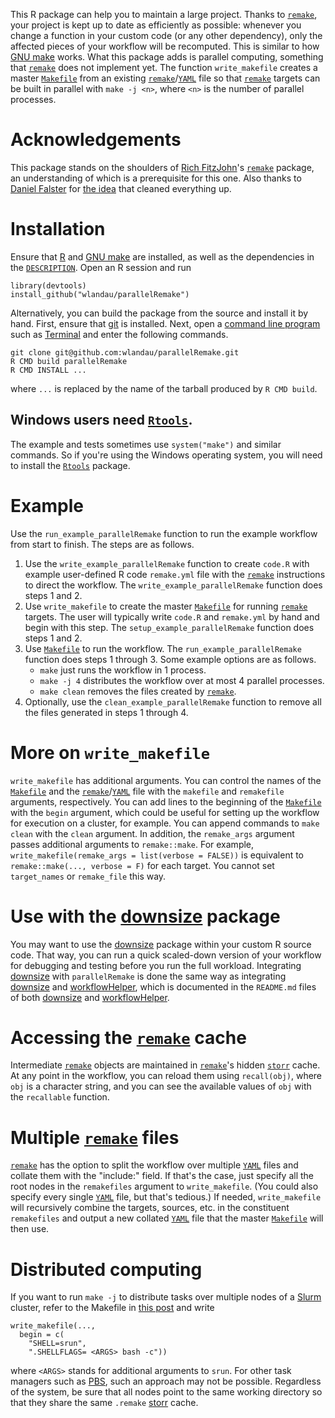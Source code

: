 This R package can help you to maintain a large project. Thanks to [`remake`](https://github.com/richfitz/remake), your project is kept up to date as efficiently as possible: whenever you change a function in your custom code (or any other dependency), only the affected pieces of your workflow will be recomputed. This is similar to how [GNU make](https://www.gnu.org/software/make/) works. What this package adds is parallel computing, something that [`remake`](https://github.com/richfitz/remake) does not implement yet. The function `write_makefile` creates a master [`Makefile`](https://www.gnu.org/software/make/) from an existing [`remake`](https://github.com/richfitz/remake)/[`YAML`](http://yaml.org/) file so that [`remake`](https://github.com/richfitz/remake) targets can be built in parallel with `make -j <n>`, where `<n>` is the number of parallel processes.



# Acknowledgements

This package stands on the shoulders of [Rich FitzJohn](https://richfitz.github.io/)'s [`remake`](https://github.com/richfitz/remake) package, an understanding of which is a prerequisite for this one. Also thanks to [Daniel Falster](http://danielfalster.com/) for [the idea](https://github.com/richfitz/remake/issues/84) that cleaned everything up.

# Installation

Ensure that [R](https://www.r-project.org/) and [GNU make](https://www.gnu.org/software/make/) are installed, as well as the dependencies in the [`DESCRIPTION`](https://github.com/wlandau/parallelRemake/blob/master/DESCRIPTION). Open an R session and run 

```
library(devtools)
install_github("wlandau/parallelRemake")
```

Alternatively, you can build the package from the source and install it by hand. First, ensure that [git](https://git-scm.com/) is installed. Next, open a [command line program](http://linuxcommand.org/) such as [Terminal](https://en.wikipedia.org/wiki/Terminal_%28OS_X%29) and enter the following commands.

```
git clone git@github.com:wlandau/parallelRemake.git
R CMD build parallelRemake
R CMD INSTALL ...
```

where `...` is replaced by the name of the tarball produced by `R CMD build`.

## Windows users need [`Rtools`](https://github.com/stan-dev/rstan/wiki/Install-Rtools-for-Windows).

The example and tests sometimes use `system("make")` and similar commands. So if you're using the Windows operating system, you will need to install the [`Rtools`](https://github.com/stan-dev/rstan/wiki/Install-Rtools-for-Windows) package.

# Example

Use the `run_example_parallelRemake` function to run the example workflow from start to finish. The steps are as follows.

1. Use the `write_example_parallelRemake` function to create `code.R` with example user-defined R code `remake.yml` file with the [`remake`](https://github.com/richfitz/remake) instructions to direct the workflow. The `write_example_parallelRemake` function does steps 1 and 2.
2. Use `write_makefile` to create the master [`Makefile`](https://www.gnu.org/software/make/) for running [`remake`](https://github.com/richfitz/remake) targets. The user will typically write `code.R` and `remake.yml` by hand and begin with this step. The `setup_example_parallelRemake` function does steps 1 and 2.
3. Use [`Makefile`](https://www.gnu.org/software/make/) to run the workflow. The `run_example_parallelRemake` function does steps 1 through 3. Some example options are as follows.
    - `make` just runs the workflow in 1 process.
    - `make -j 4` distributes the workflow over at most 4 parallel processes.
    - `make clean` removes the files created by [`remake`](https://github.com/richfitz/remake).
5. Optionally, use the `clean_example_parallelRemake` function to remove all the files generated in steps 1 through 4.
    
# More on `write_makefile`

`write_makefile` has additional arguments. You can control the names of the [`Makefile`](https://www.gnu.org/software/make/) and the [`remake`](https://github.com/richfitz/remake)/[`YAML`](http://yaml.org/) file with the `makefile` and `remakefile` arguments, respectively. You can add lines to the beginning of the [`Makefile`](https://www.gnu.org/software/make/) with the `begin` argument, which could be useful for setting up the workflow for execution on a cluster, for example. You can append commands to `make clean` with the `clean` argument. In addition, the `remake_args` argument passes additional arguments to `remake::make`. For example, `write_makefile(remake_args = list(verbose = FALSE))` is equivalent to `remake::make(..., verbose = F)` for each target. You cannot set `target_names` or `remake_file` this way.

# Use with the [downsize](https://github.com/wlandau/downsize) package

You may want to use the [downsize](https://github.com/wlandau/downsize) package within your custom R source code. That way, you can run a quick scaled-down version of your workflow for debugging and testing before you run the full workload. Integrating [downsize](https://github.com/wlandau/downsize) with `parallelRemake` is done the same way as integrating [downsize](https://github.com/wlandau/downsize) and [workflowHelper](https://github.com/wlandau/workflowHelper), which is documented in the `README.md` files of both [downsize](https://github.com/wlandau/downsize) and [workflowHelper](https://github.com/wlandau/workflowHelper).

# Accessing the [`remake`](https://github.com/richfitz/remake) cache

Intermediate [`remake`](https://github.com/richfitz/remake) objects are maintained in [`remake`](https://github.com/richfitz/remake)'s hidden [`storr`](https://github.com/richfitz/storr) cache. At any point in the workflow, you can reload them using `recall(obj)`, where `obj` is a character string, and you can see the available values of `obj` with the `recallable` function.

# Multiple [`remake`](https://github.com/richfitz/remake) files

[`remake`](https://github.com/richfitz/remake) has the option to split the workflow over multiple [`YAML`](http://yaml.org/) files and collate them with the "include:" field. If that's the case, just specify all the root nodes in the `remakefiles` argument to `write_makefile`. (You could also specify every single [`YAML`](http://yaml.org/) file, but that's tedious.) If needed, `write_makefile` will recursively combine the targets, sources, etc. in the constituent `remakefiles` and output a new collated [`YAML`](http://yaml.org/) file that the master [`Makefile`](https://www.gnu.org/software/make/) will then use.

# Distributed computing

If you want to run `make -j` to distribute tasks over multiple nodes of a [Slurm](http://slurm.schedmd.com/) cluster, refer to the Makefile in [this post](http://plindenbaum.blogspot.com/2014/09/parallelizing-gnu-make-4-in-slurm.html) and write

```{r}
write_makefile(..., 
  begin = c(
    "SHELL=srun",
    ".SHELLFLAGS= <ARGS> bash -c"))
```

where `<ARGS>` stands for additional arguments to `srun`. For other task managers such as [PBS](https://en.wikipedia.org/wiki/Portable_Batch_System), such an approach may not be possible. Regardless of the system, be sure that all nodes point to the same working directory so that they share the same `.remake` [storr](https://github.com/richfitz/storr) cache.
